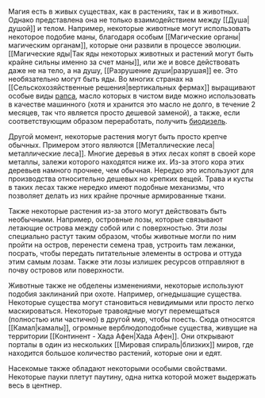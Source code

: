 Магия есть в живых существах, как в растениях, так и в животных. Однако представлена она не только взаимодействием между [[Душа|душой]] и телом. Например, некоторые животные могут использовать некоторое подобие маны, благодаря особым [[Магические органы|магическим органам]], которые они развили в процессе эволюции. [[Магические яды|Так яды некоторых животных и растений могут быть крайне сильны именно за счет маны]], или же и вовсе действовать даже не на тело, а на душу, [[Разрушение души|разрушая]] ее. Это необязательно могут быть яды. Во многих странах на [[Сельскохозяйственные решения|вертикальных фермах]] выращивают особые виды [рапса](https://ru.wikipedia.org/wiki/Рапс), масло которых в чистом виде можно использовать в качестве машинного (хотя и хранится это масло не долго, в течение 2 месяцев, так что является просто дешевой заменой), а также, если соответствующим образом переработать, получить [биодизель](https://ru.wikipedia.org/wiki/Биодизель).

Другой момент, некоторые растения могут быть просто крепче обычных. Примером этого являются [[Металлические леса|металлические леса]]. Многие деревья в этих лесах копят в своей коре металлы, залежи которого находятся ниже их. Из-за этого кора этих деревьев намного прочнее, чем обычная. Нередко это используют для производства относительно дешевых но крепких вещей. Трава и кусты в таких лесах также нередко имеют подобные механизмы, что позволяет делать из них крайне прочные армированные ткани.

Также некоторые растения из-за этого могут действовать быть необычными. Например, островные лозы, которые связывают летающие острова между собой или с поверхностью. Эти лозы специально растут таким образом, чтобы животные могли по ним пройти на остров, перенести семена трав, устроить там лежанки, посрать, чтобы передать питательные элементы в острова и оттуда этим самым лозам. Также эти лозы излишек ресурсов отправляют в почву островов или поверхности.

Животные также не обделены изменениями, некоторые используют подобия заклинаний при охоте. Например, огнедышащие существа. Некоторые существа могут становиться невидимыми или просто легко маскироваться. Некоторые травоядные могут перемещаться (полностью или частично) в другой мир, чтобы поесть. Сюда относятся [[Камал|камалы]], огромные верблюдоподобные существа, живущие на территории [[Континент - Хада Афен|Хада Афен]]. Они открывают порталы в один из нескольких [[Мировая спираль|близких]] миров, где находится большое количество растений, которые они и едят.

Насекомые также обладают некоторыми особыми свойствами. Некоторые пауки плетут паутину, одна нитка которой может выдержать весь в центнер.